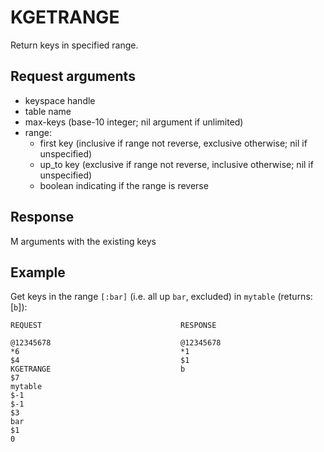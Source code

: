 
KGETRANGE
=========
Return keys in specified range.

Request arguments
-----------------

* keyspace handle
* table name
* max-keys (base-10 integer; nil argument if unlimited)
* range:
  * first key (inclusive if range not reverse, exclusive otherwise; nil if
    unspecified)
  * up_to key (exclusive if range not reverse, inclusive otherwise; nil if
    unspecified)
  * boolean indicating if the range is reverse

Response
--------
M arguments with the existing keys

Example
-------

Get keys in the range `[:bar]` (i.e. all up `bar`, excluded) in `mytable`
(returns: [`b`]):

    REQUEST                               RESPONSE
     
    @12345678                             @12345678    
    *6                                    *1    
    $4                                    $1    
    KGETRANGE                             b    
    $7                                    
    mytable                               
    $-1    
    $-1    
    $3                                    
    bar    
    $1    
    0    

